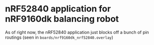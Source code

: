 # nRF52840 application for nRF9160dk balancing robot
As of right now, the nRF52840 application just blocks off a bunch of pin routings (seen in `boards/nrf9160dk_nrf52840.overlay`)